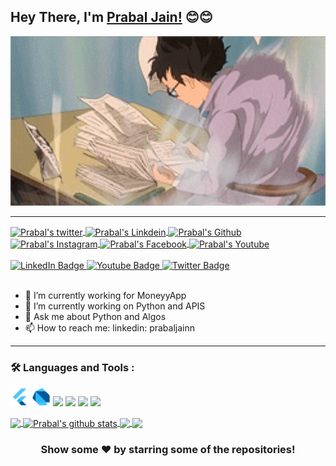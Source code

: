 ## Hey There, I'm [Prabal Jain!](https://www.linkedin.com/in/prabaljainn/) 😊😊

<div align="center">
<!--   <img src="https://media.giphy.com/media/dWesBcTLavkZuG35MI/giphy.gif" width="600" height="300"/> -->
  <a href="#"><img width="800" height="auto" src="https://github.com/prabaljainn/prabaljainn/blob/main/intro.gif" height="175px"/></a>
</div>


---


<a href="https://twitter.com/prabaljainn">
  <img align="center" alt="Prabal's twitter" width="22px" src="https://cdn.jsdelivr.net/npm/simple-icons@v3/icons/twitter.svg" />
</a>
<a href="https://linkedin.com/in/prabaljainn">
  <img align="center" alt="Prabal's Linkdein" width="22px" src="https://cdn.jsdelivr.net/npm/simple-icons@v3/icons/linkedin.svg" />
</a>
<a href="https://github.com/prabaljainn">
  <img align="center" alt="Prabal's Github" width="22px" src="https://cdn.jsdelivr.net/npm/simple-icons@v3/icons/github.svg" />
</a>

<a href="https://instagram.com/prabalj.exe/">
  <img align="center" alt="Prabal's Instagram" width="22px" src="https://cdn.jsdelivr.net/npm/simple-icons@v3/icons/instagram.svg" />
</a>
<a href="https://www.facebook.com/prabaljainn/">
  <img align="center" alt="Prabal's Facebook" width="22px" src="https://cdn.jsdelivr.net/npm/simple-icons@v3/icons/facebook.svg" />
</a>
<a href="https://www.youtube.com/channel/UCbDS3Z0ZmxtVc45j8BU92Zw">
  <img align="center" alt="Prabal's Youtube" width="22px" src="https://cdn.jsdelivr.net/npm/simple-icons@v3/icons/youtube.svg" />
</a>

<br/>
<br/>



<div id="badges">
  <a href="https://linkedin.com/in/prabaljainn">
    <img src="https://img.shields.io/badge/LinkedIn-blue?style=for-the-badge&logo=linkedin&logoColor=white" alt="LinkedIn Badge"/>
  </a>
  <a href="https://www.youtube.com/channel/UCbDS3Z0ZmxtVc45j8BU92Zw">
    <img src="https://img.shields.io/badge/YouTube-red?style=for-the-badge&logo=youtube&logoColor=white" alt="Youtube Badge"/>
  </a>
  <a href="https://twitter.com/prabaljainn">
    <img src="https://img.shields.io/badge/Twitter-blue?style=for-the-badge&logo=twitter&logoColor=white" alt="Twitter Badge"/>
  </a>
</div>
  
  <img src="https://komarev.com/ghpvc/?username=your-github-username&style=flat-square&color=blue" alt=""/>

<!-- <b>GitHub Profile Visitor Counter</b>
<br><br>
![Visitor Count](https://profile-counter.glitch.me/{prabaljainn}/count.svg)
/> -->

- 🔭 I’m currently working for MoneyyApp
- 🌱 I’m currently working on Python and APIS
- 💬 Ask me about Python and Algos
- 📫 How to reach me: linkedin: prabaljainn


---

### :hammer_and_wrench: Languages and Tools :

<code><img height="30" src="https://raw.githubusercontent.com/github/explore/80688e429a7d4ef2fca1e82350fe8e3517d3494d/topics/flutter/flutter.png"></code>
<code><img height="30" src="https://raw.githubusercontent.com/github/explore/80688e429a7d4ef2fca1e82350fe8e3517d3494d/topics/dart/dart.png"></code>
<code><img height="30" src="https://user-images.githubusercontent.com/62801988/132631615-f36cc3e6-cf1e-4b1a-b049-534676ef963d.png"></code>
<code><img height="30" src="https://user-images.githubusercontent.com/62801988/132631744-c7738d6f-030d-41f4-a08c-8c8e867956c2.png"></code>
<code><img height="30" src="https://user-images.githubusercontent.com/62801988/132631720-46795914-b8bb-42bb-adb8-b003b42e5108.png"></code>
<code><img height="30" src="https://user-images.githubusercontent.com/62801988/132631695-3cdfb6ec-e914-4bff-9bba-f170bc7180a1.png"></code>
<br>

<a href="https://github.com/prabaljainn">
  <img align="center" src="https://github-readme-stats.vercel.app/api/top-langs/?username=prabaljainn&theme=light&hide_langs_below=1" />
</a>
<a href="https://github.com/iampawan">
 <img align="center" src="https://github-readme-stats.vercel.app/api?username=prabaljainn&show_icons=true&theme=light&line_height=27" alt="Prabal's github stats"/>
</a>
<a href="https://github.com/prabaljainn/Linkedin-Connection-Bot">
  <img align="center" src="https://github-readme-stats.vercel.app/api/pin/?username=prabaljainn&repo=Linkedin-Connection-Bot&theme=light" />

</a>
<a href="https://github.com/prabaljainn/Personal-dsa-repo">
 <img align="center" src="https://github-readme-stats.vercel.app/api/pin/?username=prabaljainn&repo=Personal-dsa-repo&theme=light" />
</a>

<div align="center">

### Show some ❤️ by starring some of the repositories!

</div>

